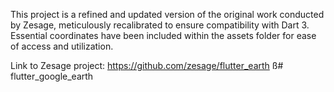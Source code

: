 This project is a refined and updated version of the original work conducted by Zesage, meticulously recalibrated to ensure compatibility with Dart 3. Essential coordinates have been included within the assets folder for ease of access and utilization.

Link to Zesage project: https://github.com/zesage/flutter_earth
ß# flutter_google_earth
